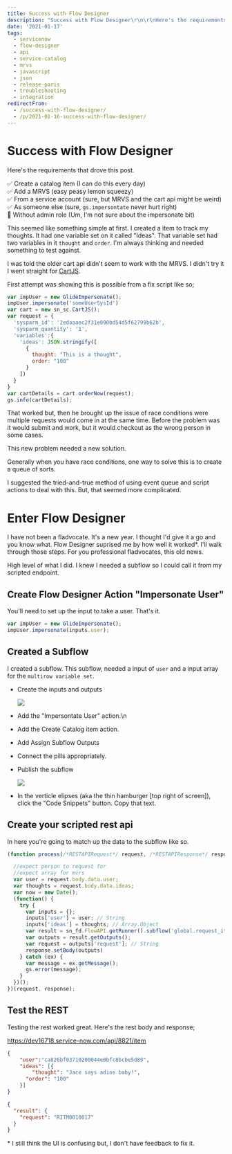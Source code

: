 ```yaml
---
title: Success with Flow Designer
description: "Success with Flow Designer\r\n\r\nHere's the requirements that drove this post.\r\n\r\n✅ Create a catalog item (I can do this every day)\\\r\n✅ Add a MRVS (easy peasy l..."
date: '2021-01-17'
tags:
  - servicenow
  - flow-designer
  - api
  - service-catalog
  - mrvs
  - javascript
  - json
  - release-paris
  - troubleshooting
  - integration
redirectFrom:
  - /success-with-flow-designer/
  - /p/2021-01-16-success-with-flow-designer/
---
```


# Success with Flow Designer

Here's the requirements that drove this post.

✅ Create a catalog item (I can do this every day)\
✅ Add a MRVS (easy peasy lemon squeezy)\
✅ From a service account (sure, but MRVS and the cart api might be weird)\
✅ As someone else (sure, `gs.impersontate` never hurt right)\
🛑 Without admin role (Um, I'm not sure about the impersonate bit)

This seemed like something simple at first. I created a item to track my thoughts. It had one variable set on it called "Ideas". That variable set had two variables in it `thought` and `order`. I'm always thinking and needed something to test against.

I was told the older cart api didn't seem to work with the MRVS. I didn't try it I went straight for [CartJS](https://developer.servicenow.com/dev.do#!/reference/api/paris/server/sn_sc-namespace/c_CartJSScoped).

First attempt was showing this is possible from a fix script like so;

```javascript
var impUser = new GlideImpersonate();
impUser.impersonate('someUserSysId')
var cart = new sn_sc.CartJS();
var request = {
  'sysparm_id': '2edaaaec2f31e090bd54d5f62799b62b',
  'sysparm_quantity': '1',
  'variables':{
    'ideas': JSON.stringify([
      {
        thought: "This is a thought", 
        order: "100"
      }
    ])
  }
}
var cartDetails = cart.orderNow(request);
gs.info(cartDetails);
```

That worked but, then he brought up the issue of race conditions were multiple requests would come in at the same time. Before the problem was it would submit and work, but it would checkout as the wrong person in some cases.

This new problem needed a new solution.

Generally when you have race conditions, one way to solve this is to create a queue of sorts.

I suggested the tried-and-true method of using event queue and script actions to deal with this. But, that seemed more complicated.

# Enter Flow Designer

I have not been a fladvocate. It's a new year. I thought I'd give it a go and you know what. Flow Designer suprised me by how well it worked*. I'll walk through those steps. For you professional fladvocates, this old news.

High level of what I did. I knew I needed a subflow so I could call it from my scripted endpoint.

## Create Flow Designer Action "Impersonate User"

You'll need to set up the input to take a user. That's it.

```javascript
var impUser = new GlideImpersonate();
impUser.impersonate(inputs.user);
```

## Created a Subflow

I created a subflow. This subflow, needed a input of `user` and a input array for the `multirow variable set`.

* Create the inputs and outputs

  ![](/assets/images/fd-input-output.jpg)
* Add the "Impersontate User" action.\n
* Add the Create Catalog item action.
* Add Assign Subflow Outputs
* Connect the pills appropriately.
* Publish the subflow

  ![](/assets/images/fd-subflow.jpg)
* In the verticle elipses (aka the thin hamburger \[top right of screen]), click the "Code Snippets" button. Copy that text.

## Create your scripted rest api

  In here you're going to match up the data to the subflow like so.

```javascript
(function process(/*RESTAPIRequest*/ request, /*RESTAPIResponse*/ response) {

  //expect person to request for 
  //expect array for mvrs
  var user = request.body.data.user;
  var thoughts = request.body.data.ideas;
  var now = new Date();
  (function() {
    try {
      var inputs = {};
      inputs['user'] = user; // String 
      inputs['ideas'] = thoughts; // Array.Object 
      var result = sn_fd.FlowAPI.getRunner().subflow('global.request_item_for_person').inForeground().withInputs(inputs).run();
      var outputs = result.getOutputs();
      var request = outputs['request']; // String
      response.setBody(outputs)
    } catch (ex) {
      var message = ex.getMessage();
      gs.error(message);
    }
  })();
})(request, response);
```

## Test the REST

  Testing the rest worked great. Here's the rest body and response;

  <https://dev16718.service-now.com/api/8821/item>

```json
{
	"user":"ca826bf03710200044e0bfc8bcbe5d89",
	"ideas": [{
		"thought": "Jace says adios baby!", 
	  "order": "100"
	}]
}
```

```json
{
  "result": {
    "request": "RITM0010017"
  }
}
```

\* I still think the UI is confusing but, I don't have feedback to fix it.
